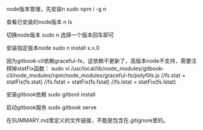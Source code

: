 node版本管理，先安装n
sudo npm i -g n

查看已安装的node版本
n ls

切换node版本
sudo n
选择一个版本回车即可

安装指定版本node
sudo n install x.x.0

因为gitbook-cli依赖graceful-fs，这依赖不更新了，高版本node不支持，需要注释掉statFix函数：
sudo vi /usr/local/lib/node_modules/gitbook-cli/node_modules/npm/node_modules/graceful-fs/polyfills.js
//fs.stat = statFix(fs.stat)
//fs.fstat = statFix(fs.fstat)
//fs.lstat = statFix(fs.lstat)

安装gitbook依赖
sudo gitbool install

启动gitbook服务
sudo gitbook serve

在SUMMARY.md里定义的文件链接，不能是包含在.gitignore里的。